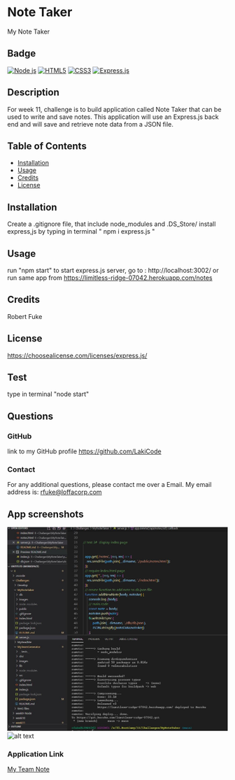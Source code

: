 # Note Taker
  My Note Taker
  ## Badge 
[![Node js](https://img.shields.io/badge/node.js-%2343853D.svg?style=for-the-badge&logo=node-dot-js&logoColor=white)](https://shields.io/)
[![HTML5](https://img.shields.io/badge/html5-%23E34F26.svg?style=for-the-badge&logo=html5&logoColor=white)](https://shields.io/)
[![CSS3](https://img.shields.io/badge/css3-%231572B6.svg?style=for-the-badge&logo=css3&logoColor=white)](https://shields.io/)
[![Express.js](https://img.shields.io/badge/express.js-%23404d59.svg?style=for-the-badge&logo=express&logoColor=%2361DAFB)](https://shields.io/)

  ## Description 
 For week 11, challenge is to build application called Note Taker that can be used to write and save notes. This application will use an Express.js back end and will save and retrieve note data from a JSON file.
  
  ## Table of Contents
  *  [Installation](#installation)
  *  [Usage](#usage)
  *  [Credits](#credits)
  *  [License](#license)
  ## Installation 
 Create a .gitignore file, that include node_modules and .DS_Store/
 install express,js by typing in terminal " npm i express.js "
  ## Usage 
 run "npm start" to start express.js server, go to : http://localhost:3002/
 or run same app from https://limitless-ridge-07042.herokuapp.com/notes
  ## Credits 
 Robert Fuke
  ## License 
  https://choosealicense.com/licenses/express.js/

  ## Test 
 type in terminal "node start"
  ## Questions
  ### GitHub 
 link to my GitHub profile 
 https://github.com/LakiCode
  ### Contact 
 For any additional questions, please contact me over a Email. 
 My email address is: 
 rfuke@loffacorp.com
## App screenshots
![alt text](images/terminal.JPG "terminal")
![alt text](/images/notepages.JPG "Note page")
### Application Link 
<a href="https://limitless-ridge-07042.herokuapp.com/" target="_blank">My Team Note</a>
